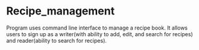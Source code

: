 # Recipe_management
Program uses command line interface to manage a recipe book. 
It allows users to sign up as a writer(with ability to add, edit, and search for recipes) and reader(ability to search for recipes).
